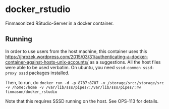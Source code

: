 # docker_rstudio
Finmasonized RStudio-Server in a docker container.

## Running
In order to use users from the host machine, this container uses this https://jhrozek.wordpress.com/2015/03/31/authenticating-a-docker-container-against-hosts-unix-accounts/ as a suggestions.  All the host files were able to be used verbatim.  On ubuntu, you need `sssd-common sssd-proxy sssd` packages installed.

Then, to run, do `docker run -d -p 8787:8787 -v /storage/src:/storage/src -v /home:/home -v /var/lib/sss/pipes/:/var/lib/sss/pipes/:rw finmason/docker_rstudio`

Note that this requires SSSD running on the host.  See OPS-113 for details.
